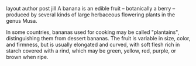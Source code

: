 layout	author
post
jill
A banana is an edible fruit – botanically a berry – produced by several kinds of large herbaceous flowering plants in the genus Musa.

In some countries, bananas used for cooking may be called "plantains", distinguishing them from dessert bananas. The fruit is variable in size, color, and firmness, but is usually elongated and curved, with soft flesh rich in starch covered with a rind, which may be green, yellow, red, purple, or brown when ripe.